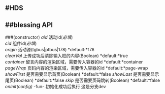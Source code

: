 #HDS
---
##blessing API
---
###(constructor)
*aid* 活动id(*必填*)  
*cid* 组件id(*必填*)  
*origin* 活动源(tgbus|ptbus|178) *default:*178  
*clearVal* 上传成功后清除输入框的内容(Boolean) *default:*true  
*container* 留言内容的渲染区域，需要传入容器的id *default:*container  
*pageWrap* 页码内容的渲染区域，需要传入容器的id *default:*page-wrap  
*showFirst* 是否需要显示首页(Boolean) *default:*false
*showLast* 是否需要显示尾页(Boolean) *default:*false
*skip* 是否需要页码跳转(Boolean) *default:*false
*onInit(config)* -fun- 初始化成功后执行 
这是分支dev